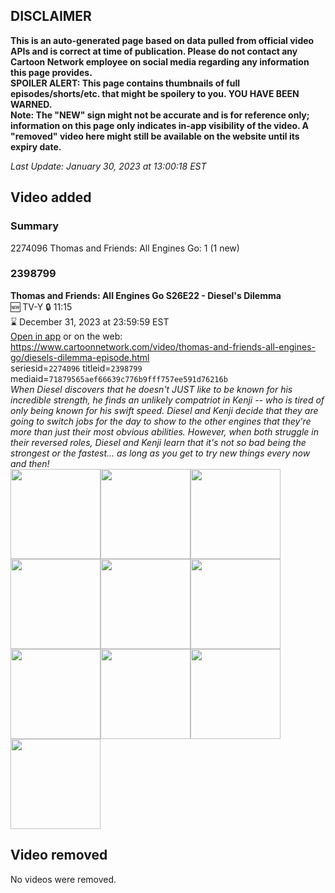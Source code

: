 ## DISCLAIMER
**This is an auto-generated page based on data pulled from official video APIs and is correct at time of publication. Please do not contact any Cartoon Network employee on social media regarding any information this page provides.**  
**SPOILER ALERT: This page contains thumbnails of full episodes/shorts/etc. that might be spoilery to you. YOU HAVE BEEN WARNED.**  
**Note: The "NEW" sign might not be accurate and is for reference only; information on this page only indicates in-app visibility of the video. A "removed" video here might still be available on the website until its expiry date.**  

_Last Update: January 30, 2023 at 13:00:18 EST_
## Video added
### Summary
2274096 Thomas and Friends: All Engines Go: 1 (1 new)  
### 2398799
**Thomas and Friends: All Engines Go S26E22 - Diesel's Dilemma**  
🆕 TV-Y 🔒 11:15  
⌛ December 31, 2023 at 23:59:59 EST  
[Open in app](https://cnvideo.sercomkc.org/redirector.html?type=cnapp&seriesid=1000000000093702&titleid=2398799&mediaid=71879565aef66639c776b9fff757ee591d76216b) or on the web: https://www.cartoonnetwork.com/video/thomas-and-friends-all-engines-go/diesels-dilemma-episode.html  
seriesid=`2274096` titleid=`2398799` mediaid=`71879565aef66639c776b9fff757ee591d76216b`  
_When Diesel discovers that he doesn't JUST like to be known for his incredible strength, he finds an unlikely compatriot in Kenji -- who is tired of only being known for his swift speed. Diesel and Kenji decide that they are going to switch jobs for the day to show to the other engines that they're more than just their most obvious abilities. However, when both struggle in their reversed roles, Diesel and Kenji learn that it's not so bad being the strongest or the fastest... as long as you get to try new things every now and then!_  
<a href="https://s3.amazonaws.com/cartoonorchestrator/2398799_001_1280x720.jpg"><img src="https://s3.amazonaws.com/cartoonorchestrator/2398799_001_640x360.jpg" height="144px" /></a><a href="https://s3.amazonaws.com/cartoonorchestrator/2398799_002_1280x720.jpg"><img src="https://s3.amazonaws.com/cartoonorchestrator/2398799_002_640x360.jpg" height="144px" /></a><a href="https://s3.amazonaws.com/cartoonorchestrator/2398799_003_1280x720.jpg"><img src="https://s3.amazonaws.com/cartoonorchestrator/2398799_003_640x360.jpg" height="144px" /></a><a href="https://s3.amazonaws.com/cartoonorchestrator/2398799_004_1280x720.jpg"><img src="https://s3.amazonaws.com/cartoonorchestrator/2398799_004_640x360.jpg" height="144px" /></a><a href="https://s3.amazonaws.com/cartoonorchestrator/2398799_005_1280x720.jpg"><img src="https://s3.amazonaws.com/cartoonorchestrator/2398799_005_640x360.jpg" height="144px" /></a><a href="https://s3.amazonaws.com/cartoonorchestrator/2398799_006_1280x720.jpg"><img src="https://s3.amazonaws.com/cartoonorchestrator/2398799_006_640x360.jpg" height="144px" /></a><a href="https://s3.amazonaws.com/cartoonorchestrator/2398799_007_1280x720.jpg"><img src="https://s3.amazonaws.com/cartoonorchestrator/2398799_007_640x360.jpg" height="144px" /></a><a href="https://s3.amazonaws.com/cartoonorchestrator/2398799_008_1280x720.jpg"><img src="https://s3.amazonaws.com/cartoonorchestrator/2398799_008_640x360.jpg" height="144px" /></a><a href="https://s3.amazonaws.com/cartoonorchestrator/2398799_009_1280x720.jpg"><img src="https://s3.amazonaws.com/cartoonorchestrator/2398799_009_640x360.jpg" height="144px" /></a><a href="https://s3.amazonaws.com/cartoonorchestrator/2398799_010_1280x720.jpg"><img src="https://s3.amazonaws.com/cartoonorchestrator/2398799_010_640x360.jpg" height="144px" /></a>
## Video removed
No videos were removed.  
